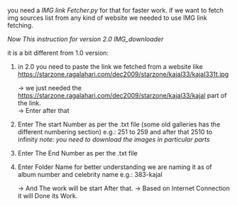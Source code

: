 you need a *IMG link Fetcher.py* for that for faster work.
if we want to fetch img sources list from any kind of website we needed to use IMG link fetching.

*Now This instruction for version 2.0 IMG_downloader*

it is a bit different from 1.0 version:

1. in 2.0 you need to paste the link we fetched from a website like
    https://starzone.ragalahari.com/dec2009/starzone/kajal33/kajal331t.jpg

    -> we just needed the 
        https://starzone.ragalahari.com/dec2009/starzone/kajal33/kajal
        part of the link.  
    -> Enter after that

2. Enter The start Number as per the .txt file
        (some old galleries has the different numbering section)
        e.g.: 251 to 259 and after that 2510 to infinity
        *note: you need to download the images in particular parts*

3. Enter The End Number as per the .txt file

4. Enter Folder Name 
        for better understanding we are naming it as of album number and celebrity name
        e.g.: 383-kajal

    -> And The work will be start After that.
    -> Based on Internet Connection it will Done its Work.
